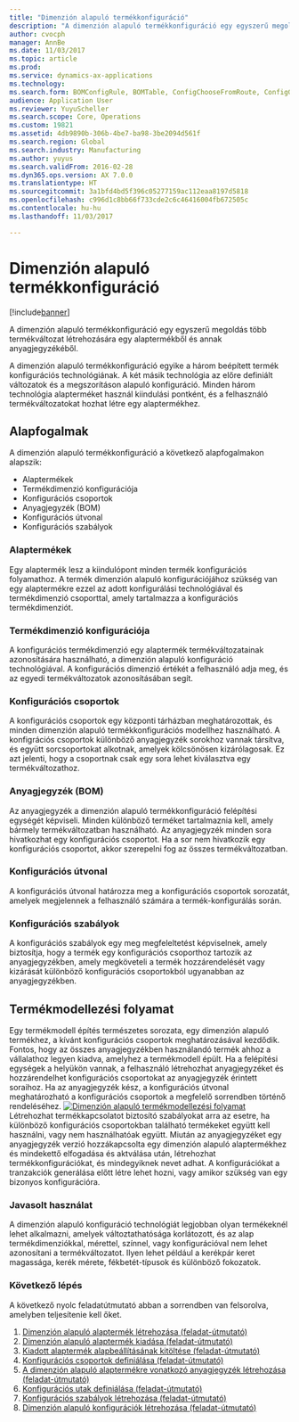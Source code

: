 ```yaml
---
title: "Dimenzión alapuló termékkonfiguráció"
description: "A dimenzión alapuló termékkonfiguráció egy egyszerű megoldás több termékváltozat létrehozására egy alaptermékből és annak anyagjegyzékéből."
author: cvocph
manager: AnnBe
ms.date: 11/03/2017
ms.topic: article
ms.prod: 
ms.service: dynamics-ax-applications
ms.technology: 
ms.search.form: BOMConfigRule, BOMTable, ConfigChooseFromRoute, ConfigGroup, ConfigHierarchy, EcoResDimensionBasedConfiguration
audience: Application User
ms.reviewer: YuyuScheller
ms.search.scope: Core, Operations
ms.custom: 19821
ms.assetid: 4db9890b-306b-4be7-ba98-3be2094d561f
ms.search.region: Global
ms.search.industry: Manufacturing
ms.author: yuyus
ms.search.validFrom: 2016-02-28
ms.dyn365.ops.version: AX 7.0.0
ms.translationtype: HT
ms.sourcegitcommit: 3a1bfd4bd5f396c05277159ac112eaa8197d5818
ms.openlocfilehash: c996d1c8bb66f733cde2c6c46416004fb672505c
ms.contentlocale: hu-hu
ms.lasthandoff: 11/03/2017

---
```


# <a name="dimension-based-product-configuration"></a>Dimenzión alapuló termékkonfiguráció

[!include[banner](../includes/banner.md)]


A dimenzión alapuló termékkonfiguráció egy egyszerű megoldás több termékváltozat létrehozására egy alaptermékből és annak anyagjegyzékéből.

A dimenzión alapuló termékkonfiguráció egyike a három beépített termék konfigurációs technológiának. A két másik technológia az előre definiált változatok és a megszorításon alapuló konfiguráció. Minden három technológia alapterméket használ kiindulási pontként, és a felhasználó termékváltozatokat hozhat létre egy alaptermékhez.

## <a name="key-concepts"></a>Alapfogalmak
A dimenzión alapuló termékkonfiguráció a következő alapfogalmakon alapszik:

-   Alaptermékek
-   Termékdimenzió konfigurációja
-   Konfigurációs csoportok
-   Anyagjegyzék (BOM)
-   Konfigurációs útvonal
-   Konfigurációs szabályok

### <a name="product-masters"></a>Alaptermékek

Egy alaptermék lesz a kiindulópont minden termék konfigurációs folyamathoz. A termék dimenzión alapuló konfigurációjához szükség van egy alaptermékre ezzel az adott konfigurálási technológiával és termékdimenzió csoporttal, amely tartalmazza a konfigurációs termékdimenziót.

### <a name="configuration-product-dimension"></a>Termékdimenzió konfigurációja

A konfigurációs termékdimenzió egy alaptermék termékváltozatainak azonosítására használható, a dimenzión alapuló konfiguráció technológiával. A konfigurációs dimenzió értékét a felhasználó adja meg, és az egyedi termékváltozatok azonosításában segít.

### <a name="configuration-groups"></a>Konfigurációs csoportok

A konfigurációs csoportok egy központi tárházban meghatározottak, és minden dimenzión alapuló termékkonfigurációs modellhez használható. A konfigrációs csoportok különböző anyagjegyzék sorokhoz vannak társítva, és együtt sorcsoportokat alkotnak, amelyek kölcsönösen kizárólagosak. Ez azt jelenti, hogy a csoportnak csak egy sora lehet kiválasztva egy termékváltozathoz.

### <a name="bill-of-materials-bom"></a>Anyagjegyzék (BOM)

Az anyagjegyzék a dimenzión alapuló termékkonfiguráció felépítési egységét képviseli. Minden különböző terméket tartalmaznia kell, amely bármely termékváltozatban használható. Az anyagjegyzék minden sora hivatkozhat egy konfigurációs csoportot. Ha a sor nem hivatkozik egy konfigurációs csoportot, akkor szerepelni fog az összes termékváltozatban.

### <a name="configuration-route"></a>Konfigurációs útvonal

A konfigurációs útvonal határozza meg a konfigurációs csoportok sorozatát, amelyek megjelennek a felhasználó számára a termék-konfigurálás során.

### <a name="configuration-rules"></a>Konfigurációs szabályok

A konfigurációs szabályok egy meg megfeleltetést képviselnek, amely biztosítja, hogy a termék egy konfigurációs csoporthoz tartozik az anyagjegyzékben, amely megköveteli a termék hozzárendelését vagy kizárását különböző konfigurációs csoportokból ugyanabban az anyagjegyzékben.

## <a name="product-modeling-process"></a>Termékmodellezési folyamat
Egy termékmodell építés természetes sorozata, egy dimenzión alapuló termékhez, a kívánt konfigurációs csoportok meghatározásával kezdődik. Fontos, hogy az összes anyagjegyzékben használandó termék ahhoz a vállalathoz legyen kiadva, amelyhez a termékmodell épült. Ha a felépítési egységek a helyükön vannak, a felhasználó létrehozhat anyagjegyzéket és hozzárendelhet konfigurációs csoportokat az anyagjegyzék érintett soraihoz. Ha az anyagjegyzék kész, a konfigurációs útvonal meghatározható a konfigurációs csoportok a megfelelő sorrendben történő rendeléséhez. [![Dimenzión alapuló termékmodellezési folyamat](./media/dimension-based-product-modeling-process-v1.png)](./media/dimension-based-product-modeling-process-v1.png) Létrehozhat termékkapcsolatot biztosító szabályokat arra az esetre, ha különböző konfigurációs csoportokban található termékeket együtt kell használni, vagy nem használhatóak együtt. Miután az anyagjegyzéket egy anyagjegyzék verzió hozzákapcsolta egy dimenzión alapuló alaptermékhez és mindekettő elfogadása és aktválása után, létrehozhat termékkonfigurációkat, és mindegyiknek nevet adhat. A konfigurációkat a tranzakciók generálása előtt létre lehet hozni, vagy amikor szükség van egy bizonyos konfigurációra.

### <a name="suggested-use"></a>Javasolt használat

A dimenzión alapuló konfiguráció technológiát legjobban olyan termékeknél lehet alkalmazni, amelyek változtathatósága korlátozott, és az alap termékdimenziókkal, mérettel, színnel, vagy konfigurációval nem lehet azonosítani a termékváltozatot. Ilyen lehet például a kerékpár keret magassága, kerék mérete, fékbetét-típusok és különböző fokozatok.

### <a name="next-step"></a>Következő lépés 

A következő nyolc feladatútmutató abban a sorrendben van felsorolva, amelyben teljesítenie kell őket. 

1.  [Dimenzión alapuló alaptermék létrehozása (feladat-útmutató)](tasks/create-dimension-based-product-master.md)
2.  [Dimenzión alapuló alaptermék kiadása (feladat-útmutató)](tasks/release-dimension-based-product-master.md)
3.  [Kiadott alaptermék alapbeállításának kitöltése (feladat-útmutató)](tasks/complete-basic-setup-released-product-master.md)
4.  [Konfigurációs csoportok definiálása (feladat-útmutató)](tasks/define-configuration-groups.md)
5.  [A dimenzión alapuló alaptermékre vonatkozó anyagjegyzék létrehozása (feladat-útmutató)](tasks/create-bill-materials-dimension-based-product-master.md)
6.  [Konfigurációs utak definiálása (feladat-útmutató)](tasks/define-configuration-route.md)
7.  [Konfigurációs szabályok létrehozása (feladat-útmutató)](tasks/create-configuration-rules.md)
8.  [Dimenzión alapuló konfigurációk létrehozása (feladat-útmutató)](tasks/create-dimension-based-configurations.md)


